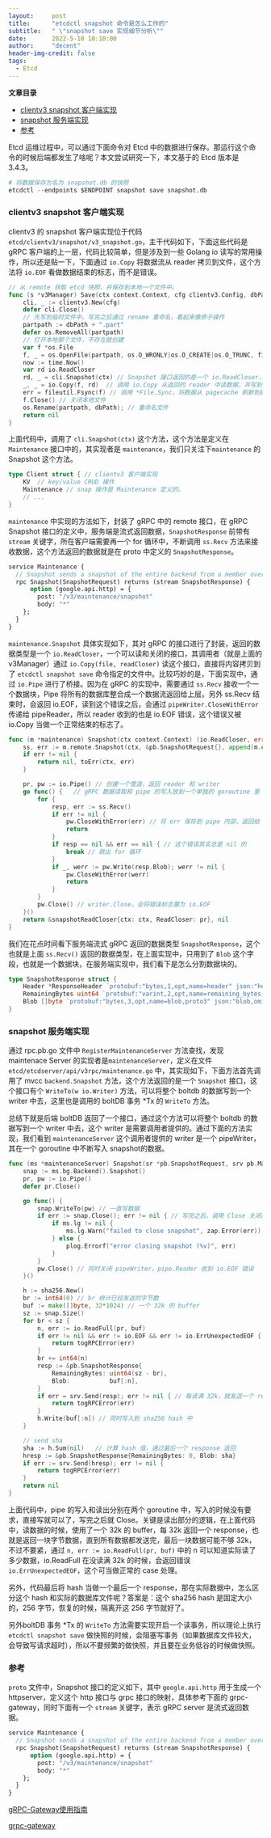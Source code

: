 ```yaml
---
layout:     post
title:      "etcdctl snapshot 命令是怎么工作的"
subtitle:   " \"snapshot save 实现细节分析\""
date:       2022-5-10 10:10:00
author:     "decent"
header-img-credit: false
tags:
  - Etcd
---
```


**文章目录**
- [clientv3 snapshot 客户端实现](#clientv3-snapshot-客户端实现)
- [snapshot 服务端实现](#snapshot-服务端实现)
- [参考](#参考)

Etcd 运维过程中，可以通过下面命令对 Etcd 中的数据进行保存。那运行这个命令的时候后端都发生了啥呢？本文尝试研究一下，本文基于的 Etcd 版本是 3.4.3。
```s
# 将数据保存为名为 snapshot.db 的快照
etcdctl --endpoints $ENDPOINT snapshot save snapshot.db
```

### clientv3 snapshot 客户端实现
clientv3 的 snapshot 客户端实现位于代码 `etcd/clientv3/snapshot/v3_snapshot.go`，主干代码如下，下面这些代码是 gRPC 客户端的上一层，代码比较简单，但是涉及到一些 Golang io 读写的常用操作，所以还是贴一下，下面通过 `io.Copy` 将数据流从 reader 拷贝到文件，这个方法将 `io.EOF` 看做数据结束的标志，而不是错误。
```go
// 从 remote 获取 etcd 快照，并保存到本地一个文件中。
func (s *v3Manager) Save(ctx context.Context, cfg clientv3.Config, dbPath string) error {
	cli, _ := clientv3.New(cfg)
	defer cli.Close()
	// 先写到临时文件中，写完之后通过 rename 重命名，看起来像原子操作
	partpath := dbPath + ".part"
	defer os.RemoveAll(partpath)
	// 打开本地那个文件，不存在就创建
	var f *os.File
	f, _ = os.OpenFile(partpath, os.O_WRONLY|os.O_CREATE|os.O_TRUNC, fileutil.PrivateFileMode)
	now := time.Now()
	var rd io.ReadCloser
	rd, _ = cli.Snapshot(ctx) // Snapshot 接口返回的是一个 io.ReadCloser，可读，可关闭
	_, _ = io.Copy(f, rd)  // 调用 io.Copy 从返回的 reader 中读数据，并写到本地文件中 
	err = fileutil.Fsync(f) // 调用 *File.Sync，将数据从 pagecache 刷新到磁盘
	f.Close() // 关闭本地文件
	os.Rename(partpath, dbPath); // 重命名文件
	return nil
}
```
上面代码中，调用了 `cli.Snapshot(ctx)` 这个方法，这个方法是定义在 `Maintenance` 接口中的，其实现者是 `maintenance`，我们只关注下`maintenance` 的 Snapshot 这个方法。
```go
type Client struct { // clientv3 客户端实现
	KV  // key/value CRUD 操作
	Maintenance // snap 操作是 Maintenance 定义的。
	// ...
}
```
`maintenance` 中实现的方法如下，封装了 gRPC 中的 remote 接口，在 gRPC Snapshot 接口的定义中，服务端是流式返回数据，`SnapshotResponse` 前带有 `stream` 关键字，所在客户端需要再一个 for 循环中，不断调用 `ss.Recv` 方法来接收数据，这个方法返回的数据就是在 proto 中定义的 `SnapshotResponse`。
```protobuf
service Maintenance {
  // Snapshot sends a snapshot of the entire backend from a member over a stream to a client.
  rpc Snapshot(SnapshotRequest) returns (stream SnapshotResponse) {
      option (google.api.http) = {
        post: "/v3/maintenance/snapshot"
        body: "*"
    };
  }
}
```
`maintenance.Snapshot` 具体实现如下，其对 gRPC 的接口进行了封装，返回的数据类型是一个 `io.ReadCloser`，一个可以读和关闭的接口，其调用者（就是上面的 v3Manager）通过 `io.Copy(file, readCloser)` 读这个接口，直接将内容拷贝到了 `etcdctl snapshot save` 命令指定的文件中。比较巧妙的是，下面实现中，通过 `io.Pipe` 进行了桥接。因为在 gRPC 的实现中，需要通过 `ss.Recv` 接收一个一个数据块，Pipe 将所有的数据库整合成一个数据流返回给上层。另外 ss.Recv 结束时，会返回 io.EOF，读到这个错误之后，会通过 `pipeWriter.CloseWithError` 传递给 pipeReader，所以 reader 收到的也是 io.EOF 错误，这个错误又被 io.Copy 当做一个正常结束的标志了。
```go
func (m *maintenance) Snapshot(ctx context.Context) (io.ReadCloser, error) {
	ss, err := m.remote.Snapshot(ctx, &pb.SnapshotRequest{}, append(m.callOpts, withMax(defaultStreamMaxRetries))...)
	if err != nil {
		return nil, toErr(ctx, err)
	}

	pr, pw := io.Pipe() // 创建一个管道，返回 reader 和 writer
	go func() {   // gRPC 数据读取和 pipe 的写入放到一个单独的 goroutine 里
		for {
			resp, err := ss.Recv()
			if err != nil {
				pw.CloseWithError(err) // 将 err 保存到 pipe 内部，返回给 pipe.Reader
				return
			}
			if resp == nil && err == nil { // 这个错误其实总是 nil 的
				break // 跳出 for 循环
			}
			if _, werr := pw.Write(resp.Blob); werr != nil {
				pw.CloseWithError(werr)
				return
			}
		}
		pw.Close() // writer.Close，会将错误标志置为 io.EOF
	}()
	return &snapshotReadCloser{ctx: ctx, ReadCloser: pr}, nil
}
```
我们在花点时间看下服务端流式 gRPC 返回的数据类型 `SnapshotResponse`，这个也就是上面 `ss.Recv()` 返回的数据类型，在上面实现中，只用到了 `Blob` 这个字段，也就是一个数据块，在服务端实现中，我们看下是怎么分割数据块的。
```go
type SnapshotResponse struct {
	Header *ResponseHeader `protobuf:"bytes,1,opt,name=header" json:"header,omitempty"`
	RemainingBytes uint64 `protobuf:"varint,2,opt,name=remaining_bytes,json=remainingBytes,proto3" json:"remaining_bytes,omitempty"`
	Blob []byte `protobuf:"bytes,3,opt,name=blob,proto3" json:"blob,omitempty"`
}
```

### snapshot 服务端实现
通过 rpc.pb.go 文件中 `RegisterMaintenanceServer` 方法查找，发现 maintenace Server 的实现者是`maintenanceServer`，定义在文件 `etcd/etcdserver/api/v3rpc/maintenance.go` 中，其实现如下，下面方法首先调用了 mvcc `backend.Snapshot` 方法，这个方法返回的是一个 `Snapshot` 接口，这个接口有个 `WriteTo(w io.Writer)` 方法，可以将整个 boltdb 的数据写到一个 writer 中去，这里也是调用的 boltDB 事务 *Tx 的 `WriteTo` 方法。

总结下就是后端 boltDB 返回了一个接口，通过这个方法可以将整个 boltdb 的数据写到一个 writer 中去，这个 writer 是需要调用者提供的。通过下面的方法实现，我们看到 `maintenanceServer` 这个调用者提供的 writer 是一个 pipeWriter，其在一个 goroutine 中不断写入 snapshot的数据。
```go
func (ms *maintenanceServer) Snapshot(sr *pb.SnapshotRequest, srv pb.Maintenance_SnapshotServer) error {
	snap := ms.bg.Backend().Snapshot()
	pr, pw := io.Pipe()
	defer pr.Close()

	go func() {
		snap.WriteTo(pw) // 一直写数据
		if err := snap.Close(); err != nil { // 写完之后，调用 Close 关闭底层事务 Tx
			if ms.lg != nil {
				ms.lg.Warn("failed to close snapshot", zap.Error(err))
			} else {
				plog.Errorf("error closing snapshot (%v)", err)
			}
		}
		pw.Close() // 同时关闭 pipeWriter，pipe.Reader 收到 io.EOF 错误
	}()

	h := sha256.New()
	br := int64(0) // br 统计已经发送的字节数
	buf := make([]byte, 32*1024) // 一个 32k 的 buffer
	sz := snap.Size()
	for br < sz {
		n, err := io.ReadFull(pr, buf)
		if err != nil && err != io.EOF && err != io.ErrUnexpectedEOF {
			return togRPCError(err)
		}
		br += int64(n)
		resp := &pb.SnapshotResponse{
			RemainingBytes: uint64(sz - br),
			Blob:           buf[:n],
		}
		if err = srv.Send(resp); err != nil { // 每读满 32k，就发送一个 response
			return togRPCError(err)
		}
		h.Write(buf[:n]) // 同时写入到 sha256 hash 中
	}

	// send sha
	sha := h.Sum(nil)   // 计算 hash 值，通过最后一个 response 返回
	hresp := &pb.SnapshotResponse{RemainingBytes: 0, Blob: sha}
	if err := srv.Send(hresp); err != nil {
		return togRPCError(err)
	}
	return nil
}
```
上面代码中，pipe 的写入和读出分别在两个 goroutine 中，写入的时候没有要求，直接写就可以了，写完之后就 Close。关键是读出部分的逻辑，在上面代码中，读数据的时候，使用了一个 32k 的 buffer，每 32k 返回一个 response，也就是返回一块字节数据，直到所有数据都发送完，最后一块数据可能不够 32k，不过不要紧，通过 `n, err := io.ReadFull(pr, buf)` 中的 n 可以知道实际读了多少数据，io.ReadFull 在没读满 32k 的时候，会返回错误 `io.ErrUnexpectedEOF`，这个可当做正常的 case 处理。

另外，代码最后将 hash 当做一个最后一个 response，那在实际数据中，怎么区分这个 hash 和实际的数据库文件呢？答案是：这个 sha256 hash 是固定大小的，256 字节，恢复的时候，隔离开这 256 字节就好了。

另外boltDB 事务 *Tx 的 `WriteTo` 方法需要实现开启一个读事务，所以理论上执行 `etcdctl snapshot save` 做快照的时候，会阻塞写事务（如果数据库文件较大，会导致写请求超时），所以不要频繁的做快照，并且要在业务低谷的时候做快照。

### 参考
`proto` 文件中，Snapshot 接口的定义如下，其中 `google.api.http` 用于生成一个 httpserver，定义这个 http 接口与 grpc 接口的映射，具体参考下面的 grpc-gateway，同时下面有一个 `stream` 关键字，表示 gRPC server 是流式返回数据。
```proto
service Maintenance {
  // Snapshot sends a snapshot of the entire backend from a member over a stream to a client.
  rpc Snapshot(SnapshotRequest) returns (stream SnapshotResponse) {
      option (google.api.http) = {
        post: "/v3/maintenance/snapshot"
        body: "*"
    };
  }
}
```
[gRPC-Gateway使用指南](https://www.liwenzhou.com/posts/Go/grpc-gateway/)

[grpc-gateway](https://github.com/grpc-ecosystem/grpc-gateway)